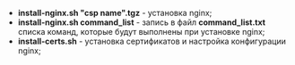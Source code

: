 - **install-nginx.sh "csp name".tgz** - установка nginx;
- **install-nginx.sh command_list** - запись в файл **command_list.txt** списка команд, которые будут выполнены при установке nginx;
- **install-certs.sh** - установка сертификатов и настройка конфигурации nginx;
